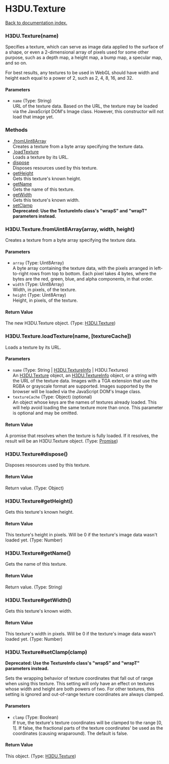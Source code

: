 # H3DU.Texture

[Back to documentation index.](index.md)

 <a name='H3DU.Texture'></a>
### H3DU.Texture(name)

Specifies a texture, which can serve as image data applied to
the surface of a shape, or even a 2-dimensional array of pixels
used for some other purpose, such as a depth map, a height map,
a bump map, a specular map, and so on.

For best results, any textures to be used in WebGL should have
width and height each equal to a power of 2, such as 2, 4, 8, 16,
and 32.

#### Parameters

* `name` (Type: String)<br>
    URL of the texture data. Based on the URL, the texture may be loaded via the JavaScript DOM's Image class. However, this constructor will not load that image yet.

### Methods

* [.fromUint8Array](#H3DU.Texture.fromUint8Array)<br>Creates a texture from a byte array specifying the texture data.
* [.loadTexture](#H3DU.Texture.loadTexture)<br>Loads a texture by its URL.
* [dispose](#H3DU.Texture_H3DU.Texture_dispose)<br>Disposes resources used by this texture.
* [getHeight](#H3DU.Texture_H3DU.Texture_getHeight)<br>Gets this texture's known height.
* [getName](#H3DU.Texture_H3DU.Texture_getName)<br>Gets the name of this texture.
* [getWidth](#H3DU.Texture_H3DU.Texture_getWidth)<br>Gets this texture's known width.
* [setClamp](#H3DU.Texture_H3DU.Texture_setClamp)<br><b>Deprecated: Use the TextureInfo class's "wrapS" and
"wrapT" parameters instead.</b>

 <a name='H3DU.Texture.fromUint8Array'></a>
### H3DU.Texture.fromUint8Array(array, width, height)

Creates a texture from a byte array specifying the texture data.

#### Parameters

* `array` (Type: Uint8Array)<br>
    A byte array containing the texture data, with the pixels arranged in left-to-right rows from top to bottom. Each pixel takes 4 bytes, where the bytes are the red, green, blue, and alpha components, in that order.
* `width` (Type: Uint8Array)<br>
    Width, in pixels, of the texture.
* `height` (Type: Uint8Array)<br>
    Height, in pixels, of the texture.

#### Return Value

The new H3DU.Texture object. (Type: <a href="H3DU.Texture.md">H3DU.Texture</a>)

 <a name='H3DU.Texture.loadTexture'></a>
### H3DU.Texture.loadTexture(name, [textureCache])

Loads a texture by its URL.

#### Parameters

* `name` (Type: String | <a href="H3DU.TextureInfo.md">H3DU.TextureInfo</a> | H3DU.Textureo)<br>
    An <a href="H3DU.Texture.md">H3DU.Texture</a> object, an <a href="H3DU.TextureInfo.md">H3DU.TextureInfo</a> object, or a string with the URL of the texture data. Images with a TGA extension that use the RGBA or grayscale format are supported. Images supported by the browser will be loaded via the JavaScript DOM's Image class.
* `textureCache` (Type: Object) (optional)<br>
    An object whose keys are the names of textures already loaded. This will help avoid loading the same texture more than once. This parameter is optional and may be omitted.

#### Return Value

A promise that resolves when the texture
is fully loaded. If it resolves, the result will be an H3DU.Texture object. (Type: <a href="Promise.md">Promise</a>)

 <a name='H3DU.Texture_H3DU.Texture_dispose'></a>
### H3DU.Texture#dispose()

Disposes resources used by this texture.

#### Return Value

Return value. (Type: Object)

 <a name='H3DU.Texture_H3DU.Texture_getHeight'></a>
### H3DU.Texture#getHeight()

Gets this texture's known height.

#### Return Value

This texture's height in pixels.
Will be 0 if the texture's image data wasn't loaded yet. (Type: Number)

 <a name='H3DU.Texture_H3DU.Texture_getName'></a>
### H3DU.Texture#getName()

Gets the name of this texture.

#### Return Value

Return value. (Type: String)

 <a name='H3DU.Texture_H3DU.Texture_getWidth'></a>
### H3DU.Texture#getWidth()

Gets this texture's known width.

#### Return Value

This texture's width in pixels.
Will be 0 if the texture's image data wasn't loaded yet. (Type: Number)

 <a name='H3DU.Texture_H3DU.Texture_setClamp'></a>
### H3DU.Texture#setClamp(clamp)

<b>Deprecated: Use the TextureInfo class's "wrapS" and
"wrapT" parameters instead.</b>

Sets the wrapping behavior of texture coordinates that
fall out of range when using this texture. This setting
will only have an effect on textures whose width and height
are both powers of two. For other textures, this setting
is ignored and out-of-range texture coordinates are
always clamped.

#### Parameters

* `clamp` (Type: Boolean)<br>
    If true, the texture's texture coordinates will be clamped to the range [0, 1]. If false, the fractional parts of the texture coordinates' be used as the coordinates (causing wraparound). The default is false.

#### Return Value

This object. (Type: <a href="H3DU.Texture.md">H3DU.Texture</a>)
